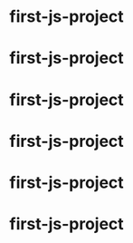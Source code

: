 # first-js-project
# first-js-project
# first-js-project
# first-js-project
# first-js-project
# first-js-project
